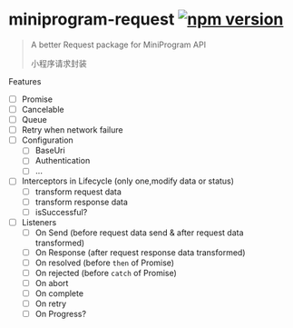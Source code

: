 # miniprogram-request [![npm version](https://badge.fury.io/js/miniprogram-request.svg)](https://npmjs.com/package/miniprogram-request)

> A better Request package for MiniProgram API
>
> 小程序请求封装


Features

* [ ] Promise
* [ ] Cancelable
* [ ] Queue
* [ ] Retry when network failure
* [ ] Configuration
    * [ ] BaseUri
    * [ ] Authentication
    * [ ] ...
* [ ] Interceptors in Lifecycle (only one,modify data or status)
    * [ ] transform request data
    * [ ] transform response data
    * [ ] isSuccessful?
* [ ] Listeners
    * [ ] On Send (before request data send & after request data transformed)
    * [ ] On Response (after request response data transformed)
    * [ ] On resolved (before `then` of Promise)
    * [ ] On rejected (before `catch` of Promise)
    * [ ] On abort
    * [ ] On complete
    * [ ] On retry
    * [ ] On Progress?
